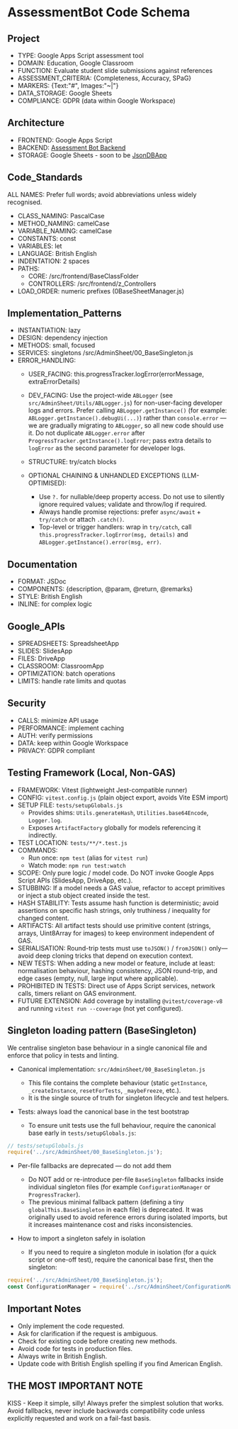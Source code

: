 # AssessmentBot Code Schema

## Project

- TYPE: Google Apps Script assessment tool
- DOMAIN: Education, Google Classroom
- FUNCTION: Evaluate student slide submissions against references
- ASSESSMENT_CRITERIA: {Completeness, Accuracy, SPaG}
- MARKERS: {Text:"#", Images:"~|"}
- DATA_STORAGE: Google Sheets
- COMPLIANCE: GDPR (data within Google Workspace)

## Architecture

- FRONTEND: Google Apps Script
- BACKEND: [Assessment Bot Backend](https://github.com/h-arnold/AssessmentBot-Backend)
- STORAGE: Google Sheets - soon to be [JsonDBApp](https://github.com/h-arnold/JsonDbApp)

## Code_Standards

ALL NAMES: Prefer full words; avoid abbreviations unless widely recognised.

- CLASS_NAMING: PascalCase
- METHOD_NAMING: camelCase
- VARIABLE_NAMING: camelCase
- CONSTANTS: const
- VARIABLES: let
- LANGUAGE: British English
- INDENTATION: 2 spaces
- PATHS:
  - CORE: /src/frontend/BaseClassFolder
  - CONTROLLERS: /src/frontend/z_Controllers
- LOAD_ORDER: numeric prefixes (0BaseSheetManager.js)

## Implementation_Patterns

- INSTANTIATION: lazy
- DESIGN: dependency injection
- METHODS: small, focused
- SERVICES: singletons /src/AdminSheet/00_BaseSingleton.js
- ERROR_HANDLING:
  - USER_FACING: this.progressTracker.logError(errorMessage, extraErrorDetails)
  - DEV_FACING: Use the project-wide `ABLogger` (see `src/AdminSheet/Utils/ABLogger.js`) for non-user-facing developer logs and errors. Prefer calling `ABLogger.getInstance()` (for example: `ABLogger.getInstance().debugUi(...)`) rather than `console.error` — we are gradually migrating to `ABLogger`, so all new code should use it. Do not duplicate `ABLogger.error` after `ProgressTracker.getInstance().logError`; pass extra details to `logError` as the second parameter for developer logs.
  - STRUCTURE: try/catch blocks

  - OPTIONAL CHAINING & UNHANDLED EXCEPTIONS (LLM-OPTIMISED):
    - Use `?.` for nullable/deep property access. Do not use to silently ignore required values; validate and throw/log if required.
    - Always handle promise rejections: prefer `async/await` + `try/catch` or attach `.catch()`.
    - Top-level or trigger handlers: wrap in `try/catch`, call `this.progressTracker.logError(msg, details)` and `ABLogger.getInstance().error(msg, err)`.

## Documentation

- FORMAT: JSDoc
- COMPONENTS: {description, @param, @return, @remarks}
- STYLE: British English
- INLINE: for complex logic

## Google_APIs

- SPREADSHEETS: SpreadsheetApp
- SLIDES: SlidesApp
- FILES: DriveApp
- CLASSROOM: ClassroomApp
- OPTIMIZATION: batch operations
- LIMITS: handle rate limits and quotas

## Security

- CALLS: minimize API usage
- PERFORMANCE: implement caching
- AUTH: verify permissions
- DATA: keep within Google Workspace
- PRIVACY: GDPR compliant

## Testing Framework (Local, Non-GAS)

- FRAMEWORK: Vitest (lightweight Jest-compatible runner)
- CONFIG: `vitest.config.js` (plain object export, avoids Vite ESM import)
- SETUP FILE: `tests/setupGlobals.js`
  - Provides shims: `Utils.generateHash`, `Utilities.base64Encode`, `Logger.log`.
  - Exposes `ArtifactFactory` globally for models referencing it indirectly.
- TEST LOCATION: `tests/**/*.test.js`
- COMMANDS:
  - Run once: `npm test` (alias for `vitest run`)
  - Watch mode: `npm run test:watch`
- SCOPE: Only pure logic / model code. Do NOT invoke Google Apps Script APIs (SlidesApp, DriveApp, etc.).
- STUBBING: If a model needs a GAS value, refactor to accept primitives or inject a stub object created inside the test.
- HASH STABILITY: Tests assume hash function is deterministic; avoid assertions on specific hash strings, only truthiness / inequality for changed content.
- ARTIFACTS: All artifact tests should use primitive content (strings, arrays, Uint8Array for images) to keep environment independent of GAS.
- SERIALISATION: Round-trip tests must use `toJSON()` / `fromJSON()` only—avoid deep cloning tricks that depend on execution context.
- NEW TESTS: When adding a new model or feature, include at least: normalisation behaviour, hashing consistency, JSON round-trip, and edge cases (empty, null, large input where applicable).
- PROHIBITED IN TESTS: Direct use of Apps Script services, network calls, timers reliant on GAS environment.
- FUTURE EXTENSION: Add coverage by installing `@vitest/coverage-v8` and running `vitest run --coverage` (not yet configured).

## Singleton loading pattern (BaseSingleton)

We centralise singleton base behaviour in a single canonical file and enforce that policy in tests and linting.

- Canonical implementation: `src/AdminSheet/00_BaseSingleton.js`
  - This file contains the complete behaviour (static `getInstance`, `_createInstance`, `resetForTests`, `_maybeFreeze`, etc.).
  - It is the single source of truth for singleton lifecycle and test helpers.

- Tests: always load the canonical base in the test bootstrap
  - To ensure unit tests use the full behaviour, require the canonical base early in `tests/setupGlobals.js`:

```javascript
// tests/setupGlobals.js
require('../src/AdminSheet/00_BaseSingleton.js');
```

- Per-file fallbacks are deprecated — do not add them
  - Do NOT add or re-introduce per-file `BaseSingleton` fallbacks inside individual singleton files (for example `ConfigurationManager` or `ProgressTracker`).
  - The previous minimal fallback pattern (defining a tiny `globalThis.BaseSingleton` in each file) is deprecated. It was originally used to avoid reference errors during isolated imports, but it increases maintenance cost and risks inconsistencies.

- How to import a singleton safely in isolation
  - If you need to require a singleton module in isolation (for a quick script or one-off test), require the canonical base first, then the singleton:

```javascript
require('../src/AdminSheet/00_BaseSingleton.js');
const ConfigurationManager = require('../src/AdminSheet/ConfigurationManager/ConfigurationManagerClass.js');
```

## Important Notes

- Only implement the code requested.
- Ask for clarification if the request is ambiguous.
- Check for existing code before creating new methods.
- Avoid code for tests in production files.
- Always write in British English.
- Update code with British English spelling if you find American English.

## THE MOST IMPORTANT NOTE

KISS - Keep it simple, silly! Always prefer the simplest solution that works. Avoid fallbacks, never include backwards compatibility code unless explicitly requested and work on a fail-fast basis.